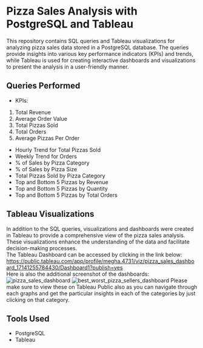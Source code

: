 # Pizza Sales Analysis with PostgreSQL and Tableau
This repository contains SQL queries and Tableau visualizations for analyzing pizza sales data stored in a PostgreSQL database. The queries provide insights into various key performance indicators (KPIs) and trends, while Tableau is used for creating interactive dashboards and visualizations to present the analysis in a user-friendly manner.
## Queries Performed
- KPIs:<br>
1. Total Revenue <br>
2. Average Order Value <br>
3. Total Pizzas Sold <br>
4. Total Orders <br>
5. Average Pizzas Per Order <br>
- Hourly Trend for Total Pizzas Sold <br>
- Weekly Trend for Orders <br>
- % of Sales by Pizza Category <br>
- % of Sales by Pizza Size <br>
- Total Pizzas Sold by Pizza Category <br>
- Top and Bottom 5 Pizzas by Revenue <br>
- Top and Bottom 5 Pizzas by Quantity <br>
- Top and Bottom 5 Pizzas by Total Orders
## Tableau Visualizations
In addition to the SQL queries, visualizations and dashboards were created in Tableau to provide a comprehensive view of the pizza sales analysis. These visualizations enhance the understanding of the data and facilitate decision-making processes.<br>
The Tableau Dashboard can be accessed by clicking in the link below:<br>
https://public.tableau.com/app/profile/megha.4731/viz/pizza_sales_dashboard_17141255784430/Dashboard1?publish=yes <br>
Here is also the additional screenshot of the dashboards: 
![pizza_sales_dashboard](https://github.com/megha150/Pizza_Sales_Report/assets/142752631/27195f6a-aebc-4ad5-82c9-b84608c0187a)
![best_worst_pizza_sellers_dashboard](https://github.com/megha150/Pizza_Sales_Report/assets/142752631/5b8c75cb-ae7f-4fca-bd2e-82a67cbef969)
Please make sure to view these on Tableau Public also as you can navigate through each graphs and get the particular insights in each of the categories by just clicking on that category.
## Tools Used 
- PostgreSQL
- Tableau
